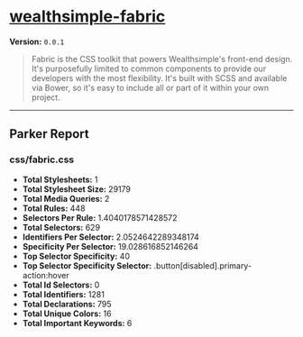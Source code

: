 # [wealthsimple-fabric]( http://fabric.wealthsimple.com )

**Version:** `0.0.1`

> Fabric is the CSS toolkit that powers Wealthsimple's front-end design. It's purposefully limited to common components to provide our developers with the most flexibility. It's built with SCSS and available via Bower, so it's easy to include all or part of it within your own project.

* * *

## Parker Report

### css/fabric.css

- **Total Stylesheets:** 1
- **Total Stylesheet Size:** 29179
- **Total Media Queries:** 2
- **Total Rules:** 448
- **Selectors Per Rule:** 1.4040178571428572
- **Total Selectors:** 629
- **Identifiers Per Selector:** 2.0524642289348174
- **Specificity Per Selector:** 19.028616852146264
- **Top Selector Specificity:** 40
- **Top Selector Specificity Selector:** .button[disabled].primary-action:hover
- **Total Id Selectors:** 0
- **Total Identifiers:** 1281
- **Total Declarations:** 795
- **Total Unique Colors:** 16
- **Total Important Keywords:** 6
